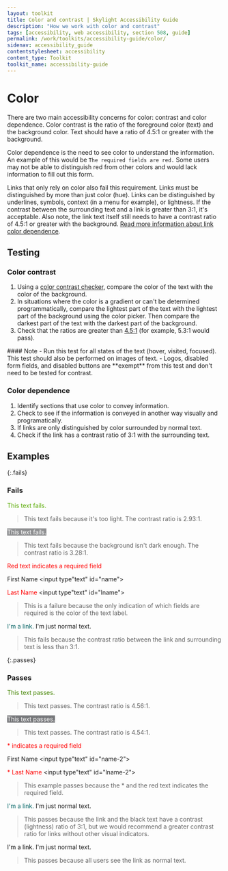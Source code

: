 ```yaml
---
layout: toolkit
title: Color and contrast | Skylight Accessibility Guide
description: "How we work with color and contrast"
tags: [accessibility, web accessibility, section 508, guide]
permalink: /work/toolkits/accessibility-guide/color/
sidenav: accessibility_guide
contentstylesheet: accessibility
content_type: Toolkit
toolkit_name: accessibility-guide
---
```

# Color

There are two main accessibility concerns for color: contrast and color dependence. Color contrast is the ratio of the foreground color (text) and the background color. Text should have a ratio of 4.5:1 or greater with the background.

Color dependence is the need to see color to understand the information. An example of this would be `The required fields are red.` Some users may not be able to distinguish red from other colors and would lack information to fill out this form.

Links that only rely on color also fail this requirement. Links must be distinguished by more than just color (hue). Links can be distinguished by underlines, symbols, context (in a menu for example), or lightness. If the contrast between the surrounding text and a link is greater than 3:1, it's acceptable. Also note, the link text itself still needs to have a contrast ratio of 4.5:1 or greater with the background. [Read more information about link color dependence](https://www.w3.org/TR/2016/NOTE-WCAG20-TECHS-20161007/F73).

## Testing

### Color contrast

1. Using a [color contrast checker](http://www.paciellogroup.com/resources/contrastanalyser/), compare the color of the text with the color of the background.
2. In situations where the color is a gradient or can't be determined programmatically, compare the lightest part of the text with the lightest part of the background using the color picker. Then compare the darkest part of the text with the darkest part of the background.
3. Check that the ratios are greater than [4.5:1](https://www.w3.org/WAI/WCAG21/quickref/?versions=2.0#contrast-minimum) (for example, 5.3:1 would pass).

<div class="callout--alt" markdown='1'>
#### Note
- Run this test for all states of the text (hover, visited, focused). This test should also be performed on images of text.
- Logos, disabled form fields, and disabled buttons are **exempt** from this test and don't need to be tested for contrast.
</div>

### Color dependence

1. Identify sections that use color to convey information.
2. Check to see if the information is conveyed in another way visually and programatically.
3. If links are only distinguished by color surrounded by normal text.
4. Check if the link has a contrast ratio of 3:1 with the surrounding text.

## Examples

{:.fails}
### Fails

<span style = "color:#58AA02">This text fails.</span>

> This text fails because it's too light. The contrast ratio is 2.93:1.

<span style = "color:#FFFFFF; background:#8D8E90">This text fails.</span>

> This text fails because the background isn't dark enough. The contrast ratio is 3.28:1.

<span style="color:red;">Red text indicates a required field</span>

<label for="name">First Name&nbsp;</label><input type"text" id="name">

<label for="lname" style="color:red">Last Name&nbsp;</label><input type"text" id="lname">

> This is a failure because the only indication of which fields are required is the color of the text label.

<span><a href="#" style="color:#006061; text-decoration:none; border-bottom-style: none;">I'm a link.</a> I'm just normal text.</span>

> This fails because the contrast ratio between the link and surrounding text is less than 3:1.

{:.passes}
### Passes

<span style = "color:#458503">This text passes.</span>

> This text passes. The contrast ratio is 4.56:1.

<span style = "color:#FFFFFF; background:#757679">This text passes.</span>

> This text passes. The contrast ratio is 4.54:1.

<span style="color:red;">* indicates a required field</span>

<label for="name-2">First Name&nbsp;</label><input type"text" id="name-2">

<label for="lname-2" style="color:red">* Last Name&nbsp;</label><input type"text" id="lname-2">

> This example passes because the * and the red text indicates the required field.

<span><a href="#" style="color:#006465; text-decoration:none; border-bottom-style: none;">I'm a link.</a> I'm just normal text.</span>

> This passes because the link and the black text have a contrast (lightness) ratio of 3:1, but we would recommend a greater contrast ratio for links without other visual indicators.

<span><a href="#" style="color:#000000; text-decoration:none; border-bottom-style: none;">I'm a link.</a> I'm just normal text.</span>

> This passes because all users see the link as normal text.
